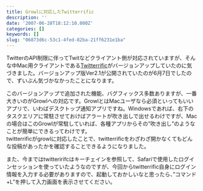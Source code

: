 ```yaml
---
title: Growlに対応したTwitterrific
description: ''
date: '2007-06-28T18:12:10.000Z'
categories: []
keywords: []
slug: "06873d6c-53c1-4fed-82ba-21ff6231e1ba"
---
```

TwitterのAPI制限に伴ってTwitなどクライアント側が対応されていますが、そんな中Mac用クライアントである[Twitterrific](http://iconfactory.com/software/twitterrific)がバージョンアップしていたのに気づきました。バージョンアップ版Ver2.1が公開されていたのが6月7日でしたので、ずいぶん気づかなかったことになります。

このバージョンアップで追加された機能、バグフィックス多数ありますが、一番大きいのがGrowlへの対応です。GrowlとはMacユーザなら必須といってもいいアプリで、いわばデスクトップ通知アプリですね。Windowsであれば、右下のタスクエリアに常駐させておけばアラートが吹き出しで出せるわけですが、Macの場合はこのGrowlが常駐していれば、各種アプリからその”吹き出し”のようなことが簡単にできるってわけです。  
twitterrificがgrowlに対応したことで、twitterrificをわざわざ開かなくてもどんな投稿があったかを確認することできるようになりました。

また、今まではtwitteririfcはキーチェインを参照して、Safariで使用したログインセッションを使っていたようなのですが、今回からtwitterrific自身にログイン情報を入力する必要がありますので、起動しておかしいなと思ったら、”コマンド+L”を押して入力画面を表示させてください。
